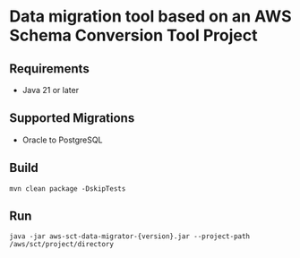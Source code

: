 # Data migration tool based on an AWS Schema Conversion Tool Project

## Requirements

- Java 21 or later

## Supported Migrations

- Oracle to PostgreSQL

## Build

```console
mvn clean package -DskipTests
```

## Run

```console
java -jar aws-sct-data-migrator-{version}.jar --project-path /aws/sct/project/directory
```
